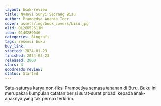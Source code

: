 ```yaml
---
layout: book-review
title: Nyanyi Sunyi Seorang Bisu
author: Pramoedya Ananta Toer
cover: assets/img/book_covers/bisu.jpg
olid: OL20652611M 
isbn: 0140289046 
categories: Biografi
tags: resensi buku
buy_link: 
started: 2024-01-23
finished: 2024-03-23
released: 2000
stars: 4
goodreads_review: 
status: Started
---
```


Satu-satunya karya non-fiksi Pramoedya semasa tahanan di Buru. Buku ini merupakan kumpulan catatan berisi surat-surat pribadi kepada anak-anaknya yang tak pernah terkirim.